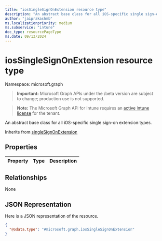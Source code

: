 ```yaml
---
title: "iosSingleSignOnExtension resource type"
description: "An abstract base class for all iOS-specific single sign-on extension types."
author: "jaiprakashmb"
ms.localizationpriority: medium
ms.subservice: "intune"
doc_type: resourcePageType
ms.date: 09/13/2024
---
```


# iosSingleSignOnExtension resource type

Namespace: microsoft.graph

> **Important:** Microsoft Graph APIs under the /beta version are subject to change; production use is not supported.

> **Note:** The Microsoft Graph API for Intune requires an [active Intune license](https://go.microsoft.com/fwlink/?linkid=839381) for the tenant.

An abstract base class for all iOS-specific single sign-on extension types.


Inherits from [singleSignOnExtension](../resources/intune-deviceconfig-singlesignonextension.md)

## Properties
|Property|Type|Description|
|:---|:---|:---|

## Relationships
None

## JSON Representation
Here is a JSON representation of the resource.
<!-- {
  "blockType": "resource",
  "@odata.type": "microsoft.graph.iosSingleSignOnExtension"
}
-->
``` json
{
  "@odata.type": "#microsoft.graph.iosSingleSignOnExtension"
}
```
